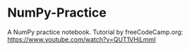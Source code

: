 # NumPy-Practice
A NumPy practice notebook. Tutorial by freeCodeCamp.org: https://www.youtube.com/watch?v=QUT1VHiLmmI
